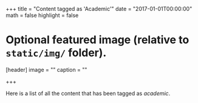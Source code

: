 +++
title = "Content tagged as 'Academic'"
date = "2017-01-01T00:00:00"
math = false
highlight = false
 
# Optional featured image (relative to `static/img/` folder).
[header]
image = ""
caption = ""

+++

Here is a list of all the content that has been tagged as *academic*.
